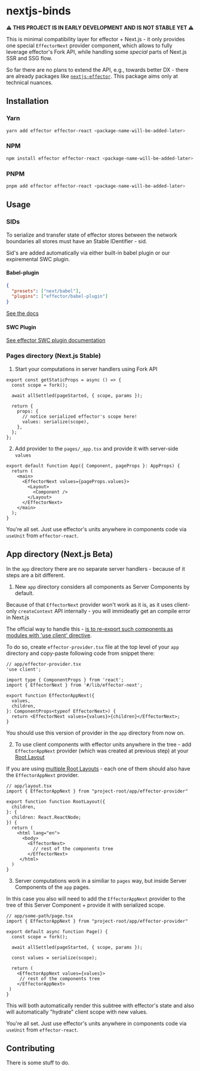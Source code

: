 # nextjs-binds


**⚠️ THIS PROJECT IS IN EARLY DEVELOPMENT AND IS NOT STABLE YET ⚠️**

This is minimal compatibility layer for effector + Next.js - it only provides one special `EffectorNext` provider component, which allows to fully leverage effector's Fork API, while handling some *special* parts of Next.js SSR and SSG flow.

So far there are no plans to extend the API, e.g., towards better DX - there are already packages like [`nextjs-effector`](https://github.com/risenforces/nextjs-effector).
This package aims only at technical nuances.

## Installation

### Yarn

```bash
yarn add effector effector-react <package-name-will-be-added-later>
```

### NPM

```bash
npm install effector effector-react <package-name-will-be-added-later>
```

### PNPM

```bash
pnpm add effector effector-react <package-name-will-be-added-later>
```

## Usage

### SIDs

To serialize and transfer state of effector stores between the network boundaries all stores must have an Stable IDentifier - sid.

Sid's are added automatically via either built-in babel plugin or our expiremental SWC plugin.

#### Babel-plugin

```json
{
  "presets": ["next/babel"],
  "plugins": ["effector/babel-plugin"]
}
```

[See the docs](https://effector.dev/docs/api/effector/babel-plugin/#usage)

#### SWC Plugin

[See effector SWC plugin documentation](https://github.com/effector/swc-plugin)

### Pages directory (Next.js Stable)

1. Start your computations in server handlers using Fork API

```tsx
export const getStaticProps = async () => {
  const scope = fork();

  await allSettled(pageStarted, { scope, params });

  return {
    props: {
      // notice serialized effector's scope here!
      values: serialize(scope),
    },
  };
};
```

2. Add provider to the `pages/_app.tsx` and provide it with server-side `values`

```tsx
export default function App({ Component, pageProps }: AppProps) {
  return (
    <main>
      <EffectorNext values={pageProps.values}>
        <Layout>
          <Component />
        </Layout>
      </EffectorNext>
    </main>
  );
}
```

You're all set. Just use effector's units anywhere in components code via `useUnit` from `effector-react`.


## App directory (Next.js Beta)

In the `app` directory there are no separate server handlers - because of it steps are a bit different.

1. New `app` directory considers all components as Server Components by default.

Because of that `EffectorNext` provider won't work as it is, as it uses client-only `createContext` API internally - you will immideatly get an compile error in Next.js

The official way to handle this - [is to re-export such components as modules with 'use client' directive](https://beta.nextjs.org/docs/rendering/server-and-client-components#third-party-packages).

To do so, create `effector-provider.tsx` file at the top level of your `app` directory and copy-paste following code from snippet there:

```tsx
// app/effector-provider.tsx
'use client';

import type { ComponentProps } from 'react';
import { EffectorNext } from '#/lib/effector-next';

export function EffectorAppNext({
  values,
  children,
}: ComponentProps<typeof EffectorNext>) {
  return <EffectorNext values={values}>{children}</EffectorNext>;
}

```

You should use this version of provider in the `app` directory from now on.

2. To use client components with effector units anywhere in the tree - add `EffectorAppNext` provider (which was created at previous step) at your [Root Layout](https://beta.nextjs.org/docs/routing/pages-and-layouts#root-layout-required)

If you are using [multiple Root Layouts](https://beta.nextjs.org/docs/routing/defining-routes#example-creating-multiple-root-layouts) - each one of them should also have the `EffectorAppNext` provider.

```tsx
// app/layout.tsx
import { EffectorAppNext } from "project-root/app/effector-provider"

export function function RootLayout({
  children,
}: {
  children: React.ReactNode;
}) {
  return (
    <html lang="en">
      <body>
        <EffectorNext>
          // rest of the components tree
        </EffectorNext>
     </html>
  )
}
```

3. Server computations work in a similiar to `pages` way, but inside Server Components of the `app` pages.

In this case you also will need to add the `EffectorAppNext` provider to the tree of this Server Component + provide it with serialized scope.

```tsx
// app/some-path/page.tsx
import { EffectorAppNext } from "project-root/app/effector-provider"

export default async function Page() {
  const scope = fork();

  await allSettled(pageStarted, { scope, params });

  const values = serialize(scope);

  return (
    <EffectorAppNext values={values}>
     // rest of the components tree
    </EffectorAppNext>
 )
}
```
This will both automatically render this subtree with effector's state and also will automatically "hydrate" client scope with new values.

You're all set. Just use effector's units anywhere in components code via `useUnit` from `effector-react`.

## Contributing

There is some stuff to do.
